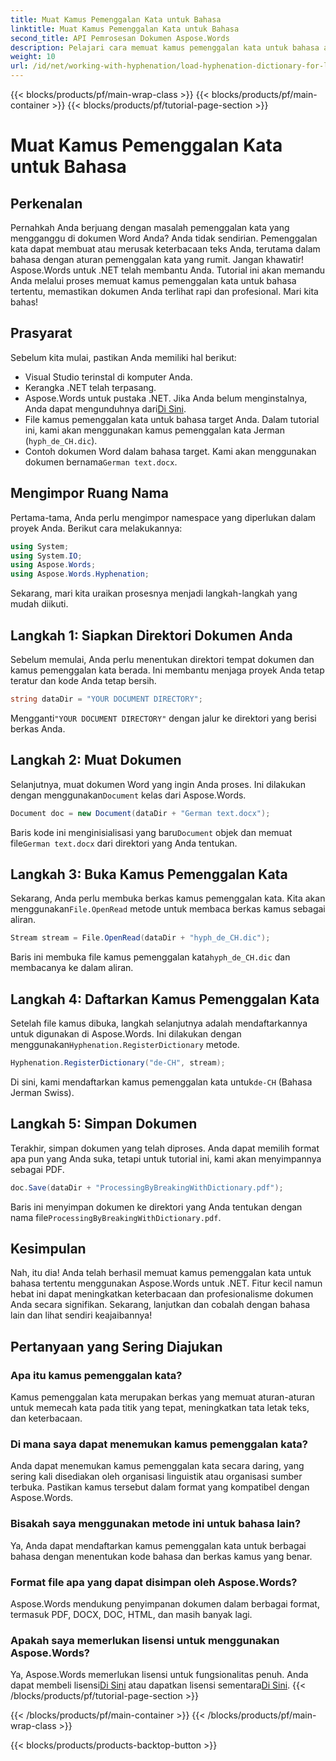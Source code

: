 ```yaml
---
title: Muat Kamus Pemenggalan Kata untuk Bahasa
linktitle: Muat Kamus Pemenggalan Kata untuk Bahasa
second_title: API Pemrosesan Dokumen Aspose.Words
description: Pelajari cara memuat kamus pemenggalan kata untuk bahasa apa pun menggunakan Aspose.Words untuk .NET dalam tutorial langkah demi langkah yang komprehensif ini.
weight: 10
url: /id/net/working-with-hyphenation/load-hyphenation-dictionary-for-language/
---
```


{{< blocks/products/pf/main-wrap-class >}}
{{< blocks/products/pf/main-container >}}
{{< blocks/products/pf/tutorial-page-section >}}

# Muat Kamus Pemenggalan Kata untuk Bahasa

## Perkenalan

Pernahkah Anda berjuang dengan masalah pemenggalan kata yang mengganggu di dokumen Word Anda? Anda tidak sendirian. Pemenggalan kata dapat membuat atau merusak keterbacaan teks Anda, terutama dalam bahasa dengan aturan pemenggalan kata yang rumit. Jangan khawatir! Aspose.Words untuk .NET telah membantu Anda. Tutorial ini akan memandu Anda melalui proses memuat kamus pemenggalan kata untuk bahasa tertentu, memastikan dokumen Anda terlihat rapi dan profesional. Mari kita bahas!

## Prasyarat

Sebelum kita mulai, pastikan Anda memiliki hal berikut:

- Visual Studio terinstal di komputer Anda.
- Kerangka .NET telah terpasang.
-  Aspose.Words untuk pustaka .NET. Jika Anda belum menginstalnya, Anda dapat mengunduhnya dari[Di Sini](https://releases.aspose.com/words/net/).
- File kamus pemenggalan kata untuk bahasa target Anda. Dalam tutorial ini, kami akan menggunakan kamus pemenggalan kata Jerman (`hyph_de_CH.dic`).
- Contoh dokumen Word dalam bahasa target. Kami akan menggunakan dokumen bernama`German text.docx`.

## Mengimpor Ruang Nama

Pertama-tama, Anda perlu mengimpor namespace yang diperlukan dalam proyek Anda. Berikut cara melakukannya:

```csharp
using System;
using System.IO;
using Aspose.Words;
using Aspose.Words.Hyphenation;
```

Sekarang, mari kita uraikan prosesnya menjadi langkah-langkah yang mudah diikuti.

## Langkah 1: Siapkan Direktori Dokumen Anda

Sebelum memulai, Anda perlu menentukan direktori tempat dokumen dan kamus pemenggalan kata berada. Ini membantu menjaga proyek Anda tetap teratur dan kode Anda tetap bersih.

```csharp
string dataDir = "YOUR DOCUMENT DIRECTORY";
```

 Mengganti`"YOUR DOCUMENT DIRECTORY"` dengan jalur ke direktori yang berisi berkas Anda.

## Langkah 2: Muat Dokumen

 Selanjutnya, muat dokumen Word yang ingin Anda proses. Ini dilakukan dengan menggunakan`Document` kelas dari Aspose.Words.

```csharp
Document doc = new Document(dataDir + "German text.docx");
```

 Baris kode ini menginisialisasi yang baru`Document` objek dan memuat file`German text.docx` dari direktori yang Anda tentukan.

## Langkah 3: Buka Kamus Pemenggalan Kata

 Sekarang, Anda perlu membuka berkas kamus pemenggalan kata. Kita akan menggunakan`File.OpenRead` metode untuk membaca berkas kamus sebagai aliran.

```csharp
Stream stream = File.OpenRead(dataDir + "hyph_de_CH.dic");
```

 Baris ini membuka file kamus pemenggalan kata`hyph_de_CH.dic` dan membacanya ke dalam aliran.

## Langkah 4: Daftarkan Kamus Pemenggalan Kata

 Setelah file kamus dibuka, langkah selanjutnya adalah mendaftarkannya untuk digunakan di Aspose.Words. Ini dilakukan dengan menggunakan`Hyphenation.RegisterDictionary` metode.

```csharp
Hyphenation.RegisterDictionary("de-CH", stream);
```

Di sini, kami mendaftarkan kamus pemenggalan kata untuk`de-CH` (Bahasa Jerman Swiss).

## Langkah 5: Simpan Dokumen

Terakhir, simpan dokumen yang telah diproses. Anda dapat memilih format apa pun yang Anda suka, tetapi untuk tutorial ini, kami akan menyimpannya sebagai PDF.

```csharp
doc.Save(dataDir + "ProcessingByBreakingWithDictionary.pdf");
```

 Baris ini menyimpan dokumen ke direktori yang Anda tentukan dengan nama file`ProcessingByBreakingWithDictionary.pdf`.

## Kesimpulan

Nah, itu dia! Anda telah berhasil memuat kamus pemenggalan kata untuk bahasa tertentu menggunakan Aspose.Words untuk .NET. Fitur kecil namun hebat ini dapat meningkatkan keterbacaan dan profesionalisme dokumen Anda secara signifikan. Sekarang, lanjutkan dan cobalah dengan bahasa lain dan lihat sendiri keajaibannya!

## Pertanyaan yang Sering Diajukan

### Apa itu kamus pemenggalan kata?

Kamus pemenggalan kata merupakan berkas yang memuat aturan-aturan untuk memecah kata pada titik yang tepat, meningkatkan tata letak teks, dan keterbacaan.

### Di mana saya dapat menemukan kamus pemenggalan kata?

Anda dapat menemukan kamus pemenggalan kata secara daring, yang sering kali disediakan oleh organisasi linguistik atau organisasi sumber terbuka. Pastikan kamus tersebut dalam format yang kompatibel dengan Aspose.Words.

### Bisakah saya menggunakan metode ini untuk bahasa lain?

Ya, Anda dapat mendaftarkan kamus pemenggalan kata untuk berbagai bahasa dengan menentukan kode bahasa dan berkas kamus yang benar.

### Format file apa yang dapat disimpan oleh Aspose.Words?

Aspose.Words mendukung penyimpanan dokumen dalam berbagai format, termasuk PDF, DOCX, DOC, HTML, dan masih banyak lagi.

### Apakah saya memerlukan lisensi untuk menggunakan Aspose.Words?

 Ya, Aspose.Words memerlukan lisensi untuk fungsionalitas penuh. Anda dapat membeli lisensi[Di Sini](https://purchase.aspose.com/buy) atau dapatkan lisensi sementara[Di Sini](https://purchase.aspose.com/temporary-license/).
{{< /blocks/products/pf/tutorial-page-section >}}

{{< /blocks/products/pf/main-container >}}
{{< /blocks/products/pf/main-wrap-class >}}

{{< blocks/products/products-backtop-button >}}
